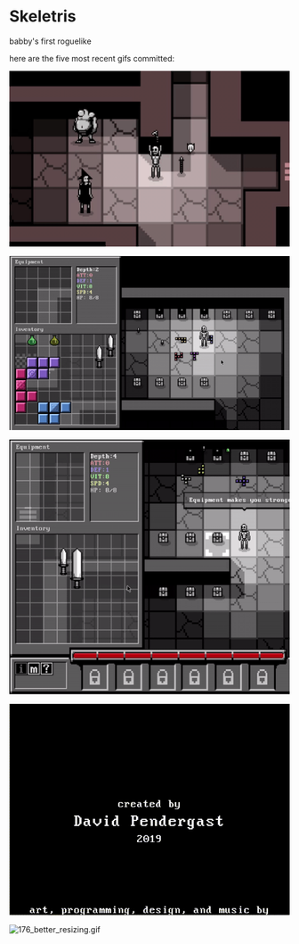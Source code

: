 # Skeletris
babby's first roguelike

here are the five most recent gifs committed:

![180_witches.gif](gifs/180_witches.gif?raw=true "180_witches")

![179_auto_place_items.gif](gifs/179_auto_place_items.gif?raw=true "179_auto_place_items")

![178_number_labels_on_actions.gif](gifs/178_number_labels_on_actions.gif?raw=true "178_number_labels_on_actions")

![177_credits.gif](gifs/177_credits.gif?raw=true "177_credits")

![176_better_resizing.gif](gifs/176_better_resizing.gif?raw=true "176_better_resizing")

